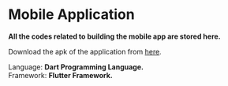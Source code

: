 # Mobile Application

**All the codes related to building the mobile app are stored here.**

Download the apk of the application from [here](apk).

Language: **Dart Programming Language.**<br>
Framework: **Flutter Framework.**